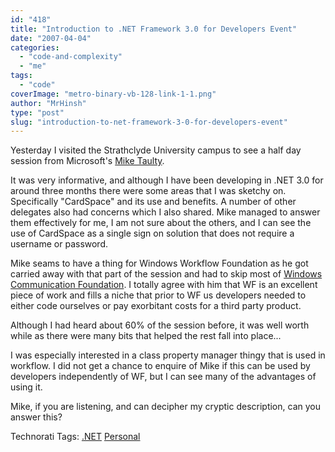 ```yaml
---
id: "418"
title: "Introduction to .NET Framework 3.0 for Developers Event"
date: "2007-04-04"
categories: 
  - "code-and-complexity"
  - "me"
tags: 
  - "code"
coverImage: "metro-binary-vb-128-link-1-1.png"
author: "MrHinsh"
type: "post"
slug: "introduction-to-net-framework-3-0-for-developers-event"
---
```


Yesterday I visited the Strathclyde University campus to see a half day session from Microsoft's [Mike Taulty](http://mtaulty.com/communityserver/blogs/mike_taultys_blog/default.aspx).

It was very informative, and although I have been developing in .NET 3.0 for around three months there were some areas that I was sketchy on. Specifically "CardSpace" and its use and benefits. A number of other delegates also had concerns which I also shared. Mike managed to answer them effectively for me, I am not sure about the others, and I can see the use of CardSpace as a single sign on solution that does not require a username or password.

Mike seams to have a thing for Windows Workflow Foundation as he got carried away with that part of the session and had to skip most of [Windows Communication Foundation](http://wcf.netfx3.com "Windows Communication Foundation"). I totally agree with him that WF is an excellent piece of work and fills a niche that prior to WF us developers needed to either code ourselves or pay exorbitant costs for a third party product.

Although I had heard about 60% of the session before, it was well worth while as there were many bits that helped the rest fall into place...

I was especially interested in a class property manager thingy that is used in workflow. I did not get a chance to enquire of Mike if this can be used by developers independently of WF, but I can see many of the advantages of using it.

Mike, if you are listening, and can decipher my cryptic description, can you answer this?

Technorati Tags: [.NET](http://technorati.com/tags/.NET) [Personal](http://technorati.com/tags/Personal)



